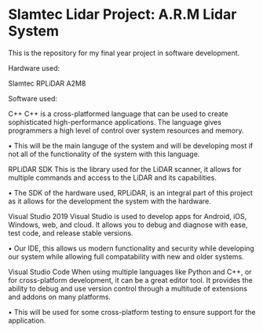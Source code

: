 # Slamtec Lidar Project: A.R.M Lidar System #

This is the repository for my final year project in software development.

Hardware used:

Slamtec RPLiDAR A2M8


Software used:

C++
C++ is a cross-platformed language that can be used to create sophisticated high-performance applications. The language gives programmers a high level of control over system resources and memory.

•	This will be the main languge of the system and will be developing most if not all of the functionality of the system with this language.

RPLiDAR SDK
This is the library used for the LiDAR scanner, it allows for multiple commands and access to the LiDAR and its capabilities.

•	The SDK of the hardware used, RPLiDAR, is an integral part of this project as it allows for the development the system with the hardware.

Visual Studio 2019
Visual Studio is used to develop apps for Android, iOS, Windows, web, and cloud. It allows you to debug and diagnose with ease, test code, and release stable versions.

•	Our IDE, this allows us modern functionality and security while developing our system while allowing full compatability with new and older systems.

Visual Studio Code
When using multiple languages like Python and C++, or for cross-platform development, it can be a great editor tool. It provides the ability to debug and use version control through a multitude of extensions and addons on many platforms.

•	This will be used for some cross-platform testing to ensure support for the application. 
